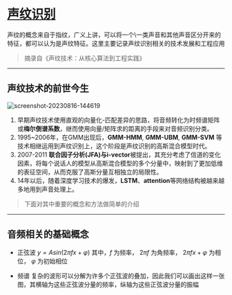 # [声纹识别](https://github.com/iLovEing/notebook/issues/23)

声纹的概念来自于指纹，广义上讲，可以将一个\一类声音和其他声音区分开来的特征，都可以认为是声纹特征。这里主要记录声纹识别相关的技术发展和工程应用
> 摘录自《声纹技术：从核心算法到工程实践》



---

## 声纹技术的前世今生
![screenshot-20230816-144619](https://github.com/iLovEing/notebook/assets/109459299/ba823866-098f-44f7-bd54-a911daf3d3c7)

1. 早期声纹技术使用直观的向量化-匹配差异的思路，将音频转化为时频谱矩阵或**梅尔倒谱系数**，继而使用向量/矩阵求的距离的手段来对音频识别分类。
2. 1995~2006年，在GMM出现后，**GMM-HMM**, **GMM-UBM**, **GMM-SVM** 等技术相继运用到声纹识别上，这个阶段是声纹识别的高斯混合模型时代。
3. 2007-2011 **联合因子分析(JFA)**与**i-vector**被提出，其充分考虑了信道的变化因素，将每个说话人的模型从高斯混合模型的多个分量中，映射到了更加低维的表征空间，从而克服了高斯分量互相独立的局限性。
4. 14年以后，随着深度学习技术的爆发，**LSTM**、**attention**等网络结构被越来越多地用到声音处理上。

> 下面对其中重要的概念和方法做简单的介绍

---

## 音频相关的基础概念

- 正弦波
$y = Asin(2\pi fx + \varphi )$
其中，*f* 为频率，  $2\pi f$ 为角频率， $2\pi fx + \varphi$ 为相位， $\varphi$ 为初始相位

- 频谱
复杂的波形可以分解为许多个正弦波的叠加，因此我们可以画出这样一张图，其横轴为这些正弦波分量的频率，纵轴为这些正弦波分量的振幅